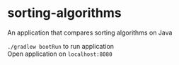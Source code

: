 # sorting-algorithms
An application that compares sorting algorithms on Java

```./gradlew bootRun``` to run application  
Open application on ```localhost:8080```
